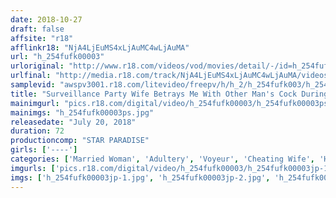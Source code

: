 ```yaml
---
date: 2018-10-27
draft: false
affsite: "r18"
afflinkr18: "NjA4LjEuMS4xLjAuMC4wLjAuMA"
url: "h_254fufk00003"
urloriginal: "http://www.r18.com/videos/vod/movies/detail/-/id=h_254fufk00003"
urlfinal: "http://media.r18.com/track/NjA4LjEuMS4xLjAuMC4wLjAuMA/videos/vod/movies/detail/-/id=h_254fufk00003"
samplevid: "awspv3001.r18.com/litevideo/freepv/h/h_2/h_254fufk003/h_254fufk003_dmb_w.mp4"
title: "Surveillance Party Wife Betrays Me With Other Man's Cock During Part Time Clerk Interview... Diary Of Husband Enjoying Cuckold Mr. H. R. (46)"
mainimgurl: "pics.r18.com/digital/video/h_254fufk00003/h_254fufk00003ps.jpg"
mainimgs: "h_254fufk00003ps.jpg"
releasedate: "July 20, 2018"
duration: 72
productioncomp: "STAR PARADISE"
girls: ['----']
categories: ['Married Woman', 'Adultery', 'Voyeur', 'Cheating Wife', 'Hi-Def']
imgurls: ['pics.r18.com/digital/video/h_254fufk00003/h_254fufk00003jp-1.jpg', 'pics.r18.com/digital/video/h_254fufk00003/h_254fufk00003jp-2.jpg', 'pics.r18.com/digital/video/h_254fufk00003/h_254fufk00003jp-3.jpg', 'pics.r18.com/digital/video/h_254fufk00003/h_254fufk00003jp-4.jpg', 'pics.r18.com/digital/video/h_254fufk00003/h_254fufk00003jp-5.jpg', 'pics.r18.com/digital/video/h_254fufk00003/h_254fufk00003jp-6.jpg', 'pics.r18.com/digital/video/h_254fufk00003/h_254fufk00003jp-7.jpg', 'pics.r18.com/digital/video/h_254fufk00003/h_254fufk00003jp-8.jpg', 'pics.r18.com/digital/video/h_254fufk00003/h_254fufk00003jp-9.jpg', 'pics.r18.com/digital/video/h_254fufk00003/h_254fufk00003jp-10.jpg', 'pics.r18.com/digital/video/h_254fufk00003/h_254fufk00003jp-11.jpg', 'pics.r18.com/digital/video/h_254fufk00003/h_254fufk00003jp-12.jpg', 'pics.r18.com/digital/video/h_254fufk00003/h_254fufk00003jp-13.jpg', 'pics.r18.com/digital/video/h_254fufk00003/h_254fufk00003jp-14.jpg', 'pics.r18.com/digital/video/h_254fufk00003/h_254fufk00003jp-15.jpg', 'pics.r18.com/digital/video/h_254fufk00003/h_254fufk00003jp-16.jpg', 'pics.r18.com/digital/video/h_254fufk00003/h_254fufk00003jp-17.jpg', 'pics.r18.com/digital/video/h_254fufk00003/h_254fufk00003jp-18.jpg', 'pics.r18.com/digital/video/h_254fufk00003/h_254fufk00003jp-19.jpg', 'pics.r18.com/digital/video/h_254fufk00003/h_254fufk00003jp-20.jpg']
imgs: ['h_254fufk00003jp-1.jpg', 'h_254fufk00003jp-2.jpg', 'h_254fufk00003jp-3.jpg', 'h_254fufk00003jp-4.jpg', 'h_254fufk00003jp-5.jpg', 'h_254fufk00003jp-6.jpg', 'h_254fufk00003jp-7.jpg', 'h_254fufk00003jp-8.jpg', 'h_254fufk00003jp-9.jpg', 'h_254fufk00003jp-10.jpg', 'h_254fufk00003jp-11.jpg', 'h_254fufk00003jp-12.jpg', 'h_254fufk00003jp-13.jpg', 'h_254fufk00003jp-14.jpg', 'h_254fufk00003jp-15.jpg', 'h_254fufk00003jp-16.jpg', 'h_254fufk00003jp-17.jpg', 'h_254fufk00003jp-18.jpg', 'h_254fufk00003jp-19.jpg', 'h_254fufk00003jp-20.jpg']
---
```

